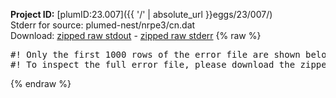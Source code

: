 **Project ID:** [plumID:23.007]({{ '/' | absolute_url }}eggs/23/007/)  
Stderr for source:  plumed-nest/nrpe3/cn.dat   
Download: [zipped raw stdout](cn.dat.plumed.stdout.txt.zip) - [zipped raw stderr](cn.dat.plumed.stderr.txt.zip) 
{% raw %}
<pre>
#! Only the first 1000 rows of the error file are shown below
#! To inspect the full error file, please download the zipped raw stderr file above
</pre>
{% endraw %}
